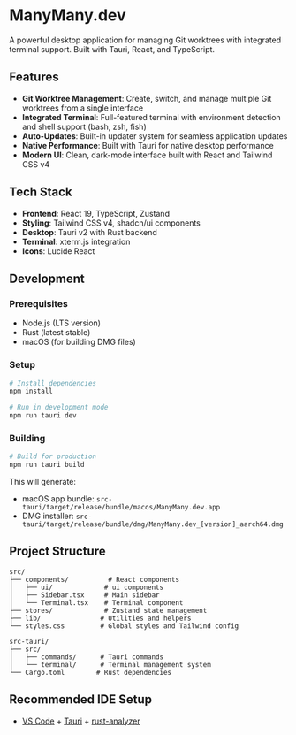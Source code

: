 # ManyMany.dev

A powerful desktop application for managing Git worktrees with integrated terminal support. Built with Tauri, React, and TypeScript.

## Features

- **Git Worktree Management**: Create, switch, and manage multiple Git worktrees from a single interface
- **Integrated Terminal**: Full-featured terminal with environment detection and shell support (bash, zsh, fish)
- **Auto-Updates**: Built-in updater system for seamless application updates
- **Native Performance**: Built with Tauri for native desktop performance
- **Modern UI**: Clean, dark-mode interface built with React and Tailwind CSS v4

## Tech Stack

- **Frontend**: React 19, TypeScript, Zustand
- **Styling**: Tailwind CSS v4, shadcn/ui components
- **Desktop**: Tauri v2 with Rust backend
- **Terminal**: xterm.js integration
- **Icons**: Lucide React

## Development

### Prerequisites

- Node.js (LTS version)
- Rust (latest stable)
- macOS (for building DMG files)

### Setup

```bash
# Install dependencies
npm install

# Run in development mode
npm run tauri dev
```

### Building

```bash
# Build for production
npm run tauri build
```

This will generate:
- macOS app bundle: `src-tauri/target/release/bundle/macos/ManyMany.dev.app`
- DMG installer: `src-tauri/target/release/bundle/dmg/ManyMany.dev_[version]_aarch64.dmg`

## Project Structure

```
src/
├── components/          # React components
│   ├── ui/             # ui components
│   ├── Sidebar.tsx     # Main sidebar
│   └── Terminal.tsx    # Terminal component
├── stores/             # Zustand state management
├── lib/               # Utilities and helpers
└── styles.css         # Global styles and Tailwind config

src-tauri/
├── src/
│   ├── commands/      # Tauri commands
│   └── terminal/      # Terminal management system
└── Cargo.toml        # Rust dependencies
```

## Recommended IDE Setup

- [VS Code](https://code.visualstudio.com/) + [Tauri](https://marketplace.visualstudio.com/items?itemName=tauri-apps.tauri-vscode) + [rust-analyzer](https://marketplace.visualstudio.com/items?itemName=rust-lang.rust-analyzer)
